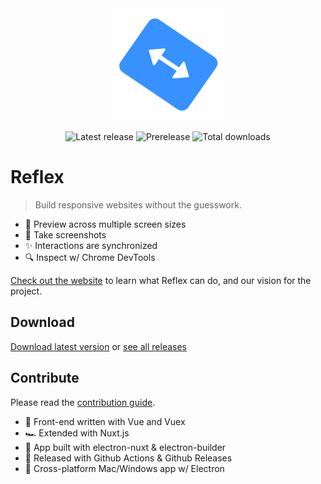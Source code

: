 <div align="center">
   <img src="./icon.svg" alt="Reflex icon" />
   <p>
      <img src="https://img.shields.io/github/v/release/reflex-app/reflex?label=Latest" alt="Latest release"/>
      <img src="https://img.shields.io/github/v/release/reflex-app/reflex?include_prereleases&label=Prerelease" alt="Prerelease"/>
      <img src="https://img.shields.io/github/downloads/reflex-app/reflex/total?label=Downloads" alt="Total downloads"/>
   </p>
</div>

# Reflex

> Build responsive websites without the guesswork.

- 🙌 Preview across multiple screen sizes
- 📸 Take screenshots
- ✨ Interactions are synchronized
- 🔍 Inspect w/ Chrome DevTools

[Check out the website](https://reflexapp.nickwittwer.com/) to learn what Reflex can do, and our vision for the project.

## Download

[Download latest version](https://github.com/nwittwer/Reflex/releases/latest) or [see all releases](../../releases)

## Contribute

Please read the [contribution guide](../../tree/dev/.github/contributing.md).

- 💪 Front-end written with Vue and Vuex
- 🏎 Extended with Nuxt.js
- 🔨 App built with electron-nuxt & electron-builder
- 🚚 Released with Github Actions & Github Releases
- 🚀 Cross-platform Mac/Windows app w/ Electron
